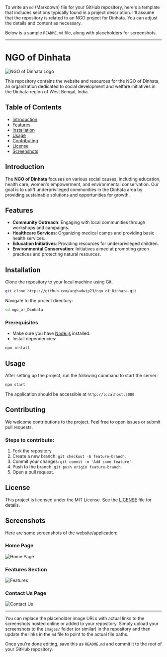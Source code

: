 To write an `md` (Markdown) file for your GitHub repository, here's a template that includes sections typically found in a project description. I'll assume that the repository is related to an NGO project for Dinhata. You can adjust the details and content as necessary.

Below is a sample `README.md` file, along with placeholders for screenshots.

---

# NGO of Dinhata

![NGO of Dinhata Logo](https://via.placeholder.com/250)

This repository contains the website and resources for the NGO of Dinhata, an organization dedicated to social development and welfare initiatives in the Dinhata region of West Bengal, India.

## Table of Contents

- [Introduction](#introduction)
- [Features](#features)
- [Installation](#installation)
- [Usage](#usage)
- [Contributing](#contributing)
- [License](#license)
- [Screenshots](#screenshots)

## Introduction

The **NGO of Dinhata** focuses on various social causes, including education, health care, women's empowerment, and environmental conservation. Our goal is to uplift underprivileged communities in the Dinhata area by providing sustainable solutions and opportunities for growth.

## Features

- **Community Outreach**: Engaging with local communities through workshops and campaigns.
- **Healthcare Services**: Organizing medical camps and providing basic health services.
- **Education Initiatives**: Providing resources for underprivileged children.
- **Environmental Conservation**: Initiatives aimed at promoting green practices and protecting natural resources.

## Installation

Clone the repository to your local machine using Git.

```bash
git clone https://github.com/arghadwip23/ngo_of_Dinhata.git
```

Navigate to the project directory:

```bash
cd ngo_of_Dinhata
```

### Prerequisites

- Make sure you have [Node.js](https://nodejs.org/) installed.
- Install dependencies:

```bash
npm install
```

## Usage

After setting up the project, run the following command to start the server:

```bash
npm start
```

The application should be accessible at `http://localhost:3000`.

## Contributing

We welcome contributions to the project. Feel free to open issues or submit pull requests.

### Steps to contribute:

1. Fork the repository.
2. Create a new branch: `git checkout -b feature-branch`.
3. Commit your changes: `git commit -m 'Add some feature'`.
4. Push to the branch: `git push origin feature-branch`.
5. Open a pull request.

## License

This project is licensed under the MIT License. See the [LICENSE](LICENSE) file for details.

## Screenshots

Here are some screenshots of the website/application:

### Home Page

![Home Page](https://via.placeholder.com/800x400)

### Features Section

![Features](https://via.placeholder.com/800x400)

### Contact Us Page

![Contact Us](https://via.placeholder.com/800x400)

---

You can replace the placeholder image URLs with actual links to the screenshots hosted online or added to your repository. Simply upload your screenshots to the `images/` folder (or similar) in the repository and then update the links in the `md` file to point to the actual file paths.

Once you're done editing, save this as `README.md` and commit it to the root of your GitHub repository.

